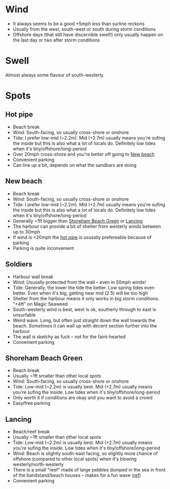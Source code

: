 # Wind

- It always seems to be a good +5mph _less_ than surline reckons
- Usually from the west, south-west or south during storm conditions
- Offshore days (that still have discernible swell!) only usually happen on the last day or two after storm conditions

# Swell

Almost always some flavour of south-westerly.

# Spots

## Hot pipe
- Beach break
- Wind: South-facing, so usually cross-shore or onshore
- Tide: I prefer low-mid (~2.2m). Mid (+2.7m) usually means you're sufing the inside but this is also what a lot of locals do. Definitely low tides when it's tiny/offshore/long-period
- Over 20mph cross-shore and you're better off going to [New beach](#new-beach)
- Convenient parking
- Can line up a bit, depends on what the sandbars are doing

## New beach
- Beach break
- Wind: South-facing, so usually cross-shore or onshore
- Tide: I prefer low-mid (~2.2m). Mid (+2.7m) usually means you're sufing the inside but this is also what a lot of locals do. Definitely low tides when it's tiny/offshore/long-period
- Generally ~1ft bigger than [Shoreham Beach Green](#shoreham-beach-green) or [Lancing](#lancing)
- The harbour can provide a bit of shelter from westerly winds between up to 30mph
- If wind is <20mph the [hot pipe](#hot-pipe) is ususally prefereable because of parking
- Parking is quite inconvenient

## Soldiers
- Harbour wall break
- Wind: Ususally protected from the wall – even in 50mph winds!
- Tide: Generally, the lower the tide the better. Low spring tides even better. Even when it's big, getting near mid (2.5) will be too high
- Shelter from the harbour means it only works in big storm conditions. "+4ft" on Magic Seaweed 
- South-westerly wind is best, west is ok, southerly through to east is unsurfable
- Weird wave. Long, but often just straight down the wall towards the beach. _Sometimes_ it can wall up with decent section further into the harbour
- The wall is sketchy as fuck – not for the faint-hearted
- Convenient parking

## Shoreham Beach Green
- Beach break
- Usually ~1ft smaller than other local spots
- Wind: South-facing, so usually cross-shore or onshore
- Tide: Low-mid (~2.2m) is usually best. Mid (+2.7m) usually means you're sufing the inside. Low tides when it's tiny/offshore/long-period
- Only worth it if conditions are okay and you want to avoid a crowd
- Easy/free parking

## Lancing
- Beach/reef break
- Usually ~1ft smaller than other local spots
- Tide: Low-mid (~2.2m) is usually best. Mid (+2.7m) usually means you're sufing the inside. Low tides when it's tiny/offshore/long-period
- Wind: Beach is slightly south-east facing, so slightly more chance of offshore (compared to other local spots) when it's blowing westerly/north-westerly
- There is a small "reef" made of large pebbles dumped in the sea in front of the bandstand/beach houses – makes for a fun wave ([ref](https://user-images.githubusercontent.com/1469659/215808430-bfdaadf8-0ec6-469e-a470-866f9981249d.jpeg))
- Convenient parking
